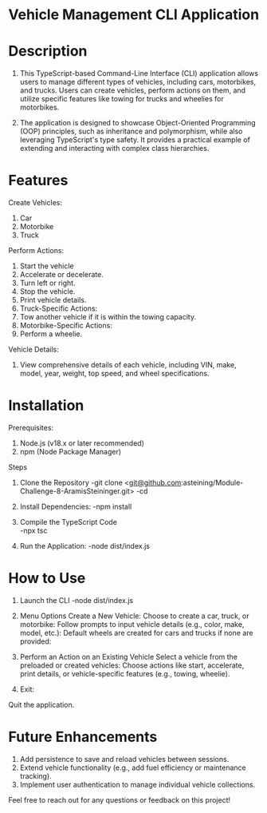 # Vehicle Management CLI Application

# Description
1. This TypeScript-based Command-Line Interface (CLI) application allows users to manage different types of vehicles, including cars, motorbikes, and trucks. Users can create vehicles, perform actions on them, and utilize specific features like towing for trucks and wheelies for motorbikes.

2. The application is designed to showcase Object-Oriented Programming (OOP) principles, such as inheritance and polymorphism, while also leveraging TypeScript's type safety. It provides a practical example of extending and interacting with complex class hierarchies.

# Features
Create Vehicles:
1. Car
2. Motorbike
3. Truck

Perform Actions:
1. Start the vehicle
2. Accelerate or decelerate.
3. Turn left or right.
4. Stop the vehicle.
5. Print vehicle details.
6. Truck-Specific Actions:
7. Tow another vehicle if it is within the towing capacity.
8. Motorbike-Specific Actions:
9. Perform a wheelie.

Vehicle Details:
1. View comprehensive details of each vehicle, including VIN, make, model, year, weight, top speed, and wheel specifications.


# Installation
Prerequisites:
1. Node.js (v18.x or later recommended)
2. npm (Node Package Manager)

Steps
1. Clone the Repository
    -git clone <git@github.com:asteining/Module-Challenge-8-AramisSteininger.git>
    -cd <repository-folder>

2. Install Dependencies:
    -npm install

3. Compile the TypeScript Code  
    -npx tsc

4. Run the Application:
    -node dist/index.js

# How to Use
1. Launch the CLI
    -node dist/index.js

2. Menu Options
Create a New Vehicle:
Choose to create a car, truck, or motorbike:
Follow prompts to input vehicle details (e.g., color, make, model, etc.):
Default wheels are created for cars and trucks if none are provided:

3. Perform an Action on an Existing Vehicle
Select a vehicle from the preloaded or created vehicles:
Choose actions like start, accelerate, print details, or vehicle-specific features (e.g., towing, wheelie).

4. Exit:

Quit the application.

# Future Enhancements
1. Add persistence to save and reload vehicles between sessions.
2. Extend vehicle functionality (e.g., add fuel efficiency or maintenance tracking).
3. Implement user authentication to manage individual vehicle collections.


Feel free to reach out for any questions or feedback on this project!